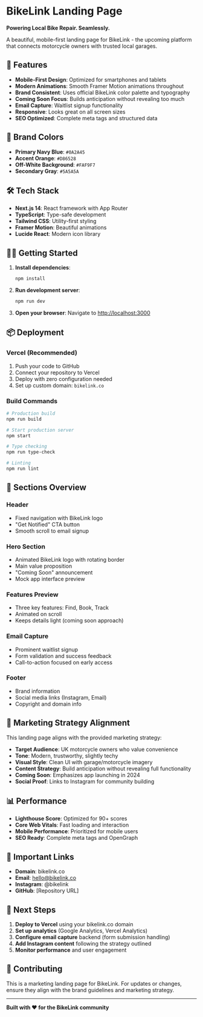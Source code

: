 # BikeLink Landing Page

**Powering Local Bike Repair. Seamlessly.**

A beautiful, mobile-first landing page for BikeLink - the upcoming platform that connects motorcycle owners with trusted local garages.

## 🚀 Features

- **Mobile-First Design**: Optimized for smartphones and tablets
- **Modern Animations**: Smooth Framer Motion animations throughout
- **Brand Consistent**: Uses official BikeLink color palette and typography
- **Coming Soon Focus**: Builds anticipation without revealing too much
- **Email Capture**: Waitlist signup functionality
- **Responsive**: Looks great on all screen sizes
- **SEO Optimized**: Complete meta tags and structured data

## 🎨 Brand Colors

- **Primary Navy Blue**: `#0A2A45`
- **Accent Orange**: `#D86528`
- **Off-White Background**: `#FAF9F7`
- **Secondary Gray**: `#5A5A5A`

## 🛠️ Tech Stack

- **Next.js 14**: React framework with App Router
- **TypeScript**: Type-safe development
- **Tailwind CSS**: Utility-first styling
- **Framer Motion**: Beautiful animations
- **Lucide React**: Modern icon library

## 🏃‍♂️ Getting Started

1. **Install dependencies**:
   ```bash
   npm install
   ```

2. **Run development server**:
   ```bash
   npm run dev
   ```

3. **Open your browser**:
   Navigate to [http://localhost:3000](http://localhost:3000)

## 📦 Deployment

### Vercel (Recommended)

1. Push your code to GitHub
2. Connect your repository to Vercel
3. Deploy with zero configuration needed
4. Set up custom domain: `bikelink.co`

### Build Commands

```bash
# Production build
npm run build

# Start production server
npm start

# Type checking
npm run type-check

# Linting
npm run lint
```

## 📱 Sections Overview

### Header
- Fixed navigation with BikeLink logo
- "Get Notified" CTA button
- Smooth scroll to email signup

### Hero Section
- Animated BikeLink logo with rotating border
- Main value proposition
- "Coming Soon" announcement
- Mock app interface preview

### Features Preview
- Three key features: Find, Book, Track
- Animated on scroll
- Keeps details light (coming soon approach)

### Email Capture
- Prominent waitlist signup
- Form validation and success feedback
- Call-to-action focused on early access

### Footer
- Brand information
- Social media links (Instagram, Email)
- Copyright and domain info

## 🎯 Marketing Strategy Alignment

This landing page aligns with the provided marketing strategy:

- **Target Audience**: UK motorcycle owners who value convenience
- **Tone**: Modern, trustworthy, slightly techy
- **Visual Style**: Clean UI with garage/motorcycle imagery
- **Content Strategy**: Build anticipation without revealing full functionality
- **Coming Soon**: Emphasizes app launching in 2024
- **Social Proof**: Links to Instagram for community building

## 📊 Performance

- **Lighthouse Score**: Optimized for 90+ scores
- **Core Web Vitals**: Fast loading and interaction
- **Mobile Performance**: Prioritized for mobile users
- **SEO Ready**: Complete meta tags and OpenGraph

## 🔗 Important Links

- **Domain**: bikelink.co
- **Email**: hello@bikelink.co
- **Instagram**: @bikelink
- **GitHub**: [Repository URL]

## 📝 Next Steps

1. **Deploy to Vercel** using your bikelink.co domain
2. **Set up analytics** (Google Analytics, Vercel Analytics)
3. **Configure email capture** backend (form submission handling)
4. **Add Instagram content** following the strategy outlined
5. **Monitor performance** and user engagement

## 🤝 Contributing

This is a marketing landing page for BikeLink. For updates or changes, ensure they align with the brand guidelines and marketing strategy.

---

**Built with ❤️ for the BikeLink community**
